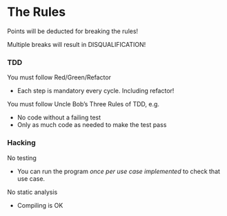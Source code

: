 # The Rules

Points will be deducted for breaking the rules!

Multiple breaks will result in DISQUALIFICATION!

### TDD

You must follow Red/Green/Refactor
 - Each step is mandatory every cycle.  Including refactor!

You must follow Uncle Bob’s Three Rules of TDD, e.g.
 - No code without a failing test
 - Only as much code as needed to make the test pass

### Hacking

No testing
- You can run the program *once per use case implemented* to check that use case.

No static analysis
- Compiling is OK
